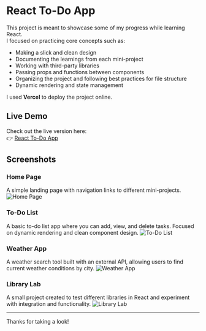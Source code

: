 # React To-Do App

This project is meant to showcase some of my progress while learning React.  
I focused on practicing core concepts such as:

- Making a slick and clean design
- Documenting the learnings from each mini-project
- Working with third-party libraries
- Passing props and functions between components
- Organizing the project and following best practices for file structure
- Dynamic rendering and state management

I used **Vercel** to deploy the project online.

## Live Demo

Check out the live version here:  
👉 [React To-Do App](https://all-in-one-amber-seven.vercel.app/)

## Screenshots

### Home Page
A simple landing page with navigation links to different mini-projects.
![Home Page](https://github.com/user-attachments/assets/f965215e-1342-4269-9a1b-11e918db6cca)

### To-Do List
A basic to-do list app where you can add, view, and delete tasks. Focused on dynamic rendering and clean component design.
![To-Do List](https://github.com/user-attachments/assets/f09edc73-6f94-470f-a707-56dfc58d68b3)

### Weather App
A weather search tool built with an external API, allowing users to find current weather conditions by city.
![Weather App](https://github.com/user-attachments/assets/7b6989ed-b68a-431d-a765-af82a0999560)

### Library Lab
A small project created to test different libraries in React and experiment with integration and functionality.
![Library Lab](https://github.com/user-attachments/assets/d1f8ff00-83f0-4c48-8c5f-c3bb0d676898)

---

Thanks for taking a look!
